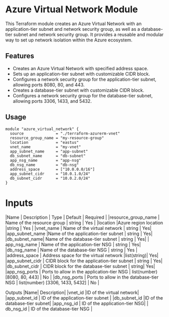 # Azure Virtual Network Module

This Terraform module creates an Azure Virtual Network with an application-tier subnet and network security group, as well as a database-tier subnet and network security group. It provides a reusable and modular way to set up network isolation within the Azure ecosystem.

## Features

- Creates an Azure Virtual Network with specified address space.
- Sets up an application-tier subnet with customizable CIDR block.
- Configures a network security group for the application-tier subnet, allowing ports 8080, 80, and 443.
- Creates a database-tier subnet with customizable CIDR block.
- Configures a network security group for the database-tier subnet, allowing ports 3306, 1433, and 5432.

## Usage

```hcl
module "azure_virtual_network" {
  source              = "./terraform-azurerm-vnet"
  resource_group_name = "my-resource-group"
  location            = "eastus"
  vnet_name           = "my-vnet"
  app_subnet_name     = "app-subnet"
  db_subnet_name      = "db-subnet"
  app_nsg_name        = "app-nsg"
  db_nsg_name         = "db-nsg"
  address_space       = ["10.0.0.0/16"]
  app_subnet_cidr     = "10.0.1.0/24"
  db_subnet_cidr      = "10.0.2.0/24"
}
```
# Inputs

|Name	| Description |	Type |	Default |	Required |
|resource_group_name |	Name of the resource group	| string	|	Yes |
|location	|Azure region location	|string	|	Yes |
|vnet_name |	Name of the virtual network |	string | Yes|
|app_subnet_name	|Name of the application-tier subnet	| string	|	Yes|
|db_subnet_name|	Name of the database-tier subnet |	string	|	Yes|
| app_nsg_name |	Name of the application-tier NSG |	string	|	Yes|
|db_nsg_name |	Name of the database-tier NSG |	string |		Yes |
|address_space |	Address space for the virtual network	|list(string)|		Yes|
|app_subnet_cidr | CIDR block for the application-tier subnet	| string |	Yes|
|db_subnet_cidr	| CIDR block for the database-tier subnet	| string|		Yes|
|app_nsg_ports	| Ports to allow in the application-tier NSG |	list(number)	[8080, 80, 443] |	No |
|db_nsg_ports |	Ports to allow in the database-tier NSG |	list(number)	[3306, 1433, 5432] |	No |

Outputs
|Name|	Description|
|vnet_id	|ID of the virtual network|
|app_subnet_id |	ID of the application-tier subnet |
|db_subnet_id	|ID of the database-tier subnet|
|app_nsg_id	| ID of the application-tier NSG|
| db_nsg_id |	ID of the database-tier NSG |


